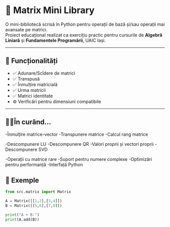 # 🧮 Matrix Mini Library

O mini-bibliotecă scrisă în Python pentru operații de bază și/sau operații mai avansate pe matrici.  
Proiect educațional realizat ca exercițiu practic pentru cursurile de **Algebră Liniară** și **Fundamentele Programării**, UAIC Iași.

---

## 🚀 Funcționalități
- ✅ Adunare/Scîdere de matrici
- ✅ Transpusă
- ✅ Înmulțire matricială
- ✅ Urma matricii
- ✅ Matrici identitate
- ⚙️ Verificări pentru dimensiuni compatibile

---

## 😶‍🌫️În curând...
-Înmulțire matrice-vector
-Transpunere matrice
-Calcul rang matrice

-Descompunere LU
-Descompunere QR
-Valori proprii și vectori proprii
-Descompunere SVD

-Operații cu matrice rare
-Suport pentru numere complexe
-Optimizări pentru performanță
-Interfață Python

## 🧠 Exemple
```python
from src.matrix import Matrix

A = Matrix([[1,2],[3,4]])
B = Matrix([[5,6],[7,8]])

print("A + B:")
print(A.add(B))
